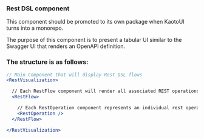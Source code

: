 ### Rest DSL component

This component should be promoted to its own package when KaotoUI turns into a monorepo.

The purpose of this component is to present a tabular UI similar to the Swagger UI that
renders an OpenAPI definition.

### The structure is as follows:

```jsx
// Main Component that will display Rest DSL flows
<RestVisualization>

  // Each RestFlow component will render all associated REST operations (GETs, POSTs, PUTs)
  <RestFlow>

    // Each RestOperation component represents an individual rest operation, (GET, POST, PUT)
    <RestOperation />
  </RestFlow>

</RestVisualization>
```
